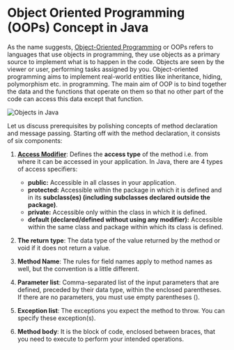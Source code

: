 # Object Oriented Programming (OOPs) Concept in Java





As the name suggests, [Object-Oriented Programming](https://www.geeksforgeeks.org/object-oriented-programming-oops-concept-in-java/) or OOPs refers to languages that use objects in programming, they use objects as a primary source to implement what is to happen in the code. Objects are seen by the viewer or user, performing tasks assigned by you. Object-oriented programming aims to implement real-world entities like inheritance, hiding, polymorphism etc. in programming. The main aim of OOP is to bind together the data and the functions that operate on them so that no other part of the code can access this data except that function.

![Objects in Java](https://media.licdn.com/dms/image/D4E12AQFg8Ot_Ar7T3g/article-cover_image-shrink_600_2000/0/1666754754809?e=2147483647&v=beta&t=rk-DLD-3v_B9sqCJrR2zncV0NP_5TTZYLi8oHdW-D18)


Let us discuss prerequisites by polishing concepts of method declaration and message passing. Starting off with the method declaration, it consists of six components:

1. [****Access Modifier****](https://www.geeksforgeeks.org/access-modifiers-java/): Defines the ****access type**** of the method i.e. from where it can be accessed in your application. In Java, there are 4 types of access specifiers: 
   
   - ****public:**** Accessible in all classes in your application.
   - ****protected:**** Accessible within the package in which it is defined and in its ****subclass(es) (including subclasses declared outside the package)****.
   - ****private:**** Accessible only within the class in which it is defined.
   - ****default (declared/defined without using any modifier):**** Accessible within the same class and package within which its class is defined.

2.  ****The return type****: The data type of the value returned by the method or void if it does not return a value.

3. ****Method Name****: The rules for field names apply to method names as well, but the convention is a little different.

4. ****Parameter list****: Comma-separated list of the input parameters that are defined, preceded by their data type, within the enclosed parentheses. If there are no parameters, you must use empty parentheses ().

5. ****Exception list****: The exceptions you expect the method to throw. You can specify these exception(s).

6. ****Method body****: It is the block of code, enclosed between braces, that you need to execute to perform your intended operations.


